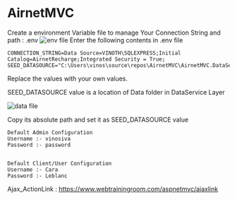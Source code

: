 # AirnetMVC


Create a environment Variable file to manage Your Connection String and path :
.env
![env file](https://user-images.githubusercontent.com/50076113/175870030-42c67b23-dea1-4bca-9bd6-a58e8b62fe81.jpeg)
Enter the following contents in .env file
```
CONNECTION_STRING=Data Source=VINOTH\SQLEXPRESS;Initial Catalog=AirnetRecharge;Integrated Security = True;
SEED_DATASOURCE="C:\Users\vinos\source\repos\AirnetMVC\AirnetMVC.DataService\Data\"
```
Replace the values with your own values.

SEED_DATASOURCE value is a location of Data folder in DataService Layer

![data file](https://user-images.githubusercontent.com/50076113/175870368-6f7e57d4-7454-4937-a0ce-d41093aebfae.jpeg)

Copy its absolute path and set it as SEED_DATASOURCE value


```
Default Admin Configuration
Username :- vinosiva
Password :- password


Default Client/User Configuration
Username :- Cara
Password :- Leblanc
```
Ajax_ActionLink : https://www.webtrainingroom.com/aspnetmvc/ajaxlink
